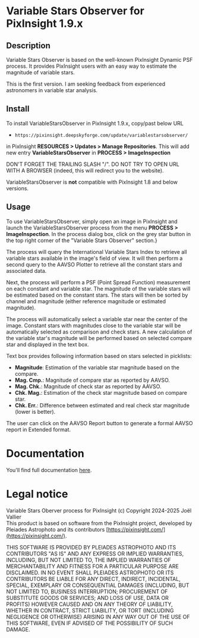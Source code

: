 # Variable Stars Observer for PixInsight 1.9.x

## Description
Variable Stars Observer is based on the well-known PixInsight Dynamic PSF process.
It provides PixInsight users with an easy way to estimate the magnitude of variable stars.

This is the first version.
I am seeking feedback from experienced astronomers in variable star analysis.

## Install
To install VariableStarsObserver in PixInsight 1.9.x, copy/past below URL
- `https://pixinsight.deepskyforge.com/update/variablestarsobserver/`

in PixInsight **RESOURCES > Updates > Manage Repositories**.
This will add new entry **VariableStarsObserver** in **PROCESS > ImageInspection**

DON'T FORGET THE TRAILING SLASH "/".
DO NOT TRY TO OPEN URL WITH A BROWSER (indeed, this will redirect you to the website).

VariableStarsObserver is __not__ compatible with PixInsight 1.8 and below versions.

## Usage

To use VariableStarsObserver, simply open an image in PixInsight and launch the VariableStarsObserver process from the menu **PROCESS > ImageInspection**.
In the process dialog box, click on the grey star button in the top right corner of the "Variable Stars Observer" section.}

The process will query the International Variable Stars Index to retrieve all variable stars available in the image's field of view.
It will then perform a second query to the AAVSO Plotter to retrieve all the constant stars and associated data.

Next, the process will perform a PSF (Point Spread Function) measurement on each constant and variable star.
The magnitude of the variable stars will be estimated based on the constant stars.
The stars will then be sorted by channel and magnitude (either reference magnitude or estimated magnitude).

The process will automatically select a variable star near the center of the image.
Constant stars with magnitudes close to the variable star will be automatically selected as comparison and check stars.
A new calculation of the variable star's magnitude will be performed based on selected compare star and displayed in the text box.

Text box provides following information based on stars selected in picklists:
- **Magnitude**: Estimation of the variable star magnitude based on the compare.
- **Mag. Cmp.**: Magnitude of compare star as reported by AAVSO.
- **Mag. Chk.**: Magnitude of check star as reported by AAVSO.
- **Chk. Mag.**: Estimation of the check star magnitude based on compare star.
- **Chk. Err.**: Difference between estimated and real check star magnitude (lower is better).

The user can click on the AAVSO Report button to generate a formal AAVSO report in Extended format.

# Documentation
You'll find full documentation [here](https://www.deepskyforge.com/vso/pixinsight/tools/VariableStarsObserver/VariableStarsObserver.html).

# Legal notice
Variable Stars Oberver process for PixInsight (c) Copyright 2024-2025 Joël Vallier\
This product is based on software from the PixInsight project, developed by Pleiades Astrophoto and its contributors [https://pixinsight.com/](https://pixinsight.com/).

THIS SOFTWARE IS PROVIDED BY PLEIADES ASTROPHOTO AND ITS CONTRIBUTORS
"AS IS" AND ANY EXPRESS OR IMPLIED WARRANTIES, INCLUDING, BUT NOT LIMITED
TO, THE IMPLIED WARRANTIES OF MERCHANTABILITY AND FITNESS FOR A PARTICULAR
PURPOSE ARE DISCLAIMED. IN NO EVENT SHALL PLEIADES ASTROPHOTO OR ITS
CONTRIBUTORS BE LIABLE FOR ANY DIRECT, INDIRECT, INCIDENTAL, SPECIAL,
EXEMPLARY OR CONSEQUENTIAL DAMAGES (INCLUDING, BUT NOT LIMITED TO, BUSINESS
INTERRUPTION; PROCUREMENT OF SUBSTITUTE GOODS OR SERVICES; AND LOSS OF USE,
DATA OR PROFITS) HOWEVER CAUSED AND ON ANY THEORY OF LIABILITY, WHETHER IN
CONTRACT, STRICT LIABILITY, OR TORT (INCLUDING NEGLIGENCE OR OTHERWISE)
ARISING IN ANY WAY OUT OF THE USE OF THIS SOFTWARE, EVEN IF ADVISED OF THE
POSSIBILITY OF SUCH DAMAGE.

